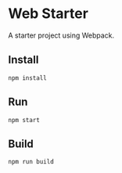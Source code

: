 # Web Starter
A starter project using Webpack.

## Install
```
npm install
```

## Run
```
npm start
```

## Build
```
npm run build
```
